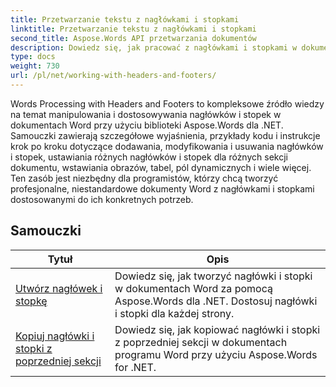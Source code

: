 ```yaml
---
title: Przetwarzanie tekstu z nagłówkami i stopkami
linktitle: Przetwarzanie tekstu z nagłówkami i stopkami
second_title: Aspose.Words API przetwarzania dokumentów
description: Dowiedz się, jak pracować z nagłówkami i stopkami w dokumentach Word, używając Aspose.Words dla .NET. Kompletne samouczki i praktyczne przykłady.
type: docs
weight: 730
url: /pl/net/working-with-headers-and-footers/
---
```


Words Processing with Headers and Footers to kompleksowe źródło wiedzy na temat manipulowania i dostosowywania nagłówków i stopek w dokumentach Word przy użyciu biblioteki Aspose.Words dla .NET. Samouczki zawierają szczegółowe wyjaśnienia, przykłady kodu i instrukcje krok po kroku dotyczące dodawania, modyfikowania i usuwania nagłówków i stopek, ustawiania różnych nagłówków i stopek dla różnych sekcji dokumentu, wstawiania obrazów, tabel, pól dynamicznych i wiele więcej. Ten zasób jest niezbędny dla programistów, którzy chcą tworzyć profesjonalne, niestandardowe dokumenty Word z nagłówkami i stopkami dostosowanymi do ich konkretnych potrzeb.


 ## Samouczki
| Tytuł | Opis |
| --- | --- |
| [Utwórz nagłówek i stopkę](./create-header-footer/) | Dowiedz się, jak tworzyć nagłówki i stopki w dokumentach Word za pomocą Aspose.Words dla .NET. Dostosuj nagłówki i stopki dla każdej strony. |
| [Kopiuj nagłówki i stopki z poprzedniej sekcji](./copy-headers-footers-from-previous-section/) | Dowiedz się, jak kopiować nagłówki i stopki z poprzedniej sekcji w dokumentach programu Word przy użyciu Aspose.Words for .NET. |